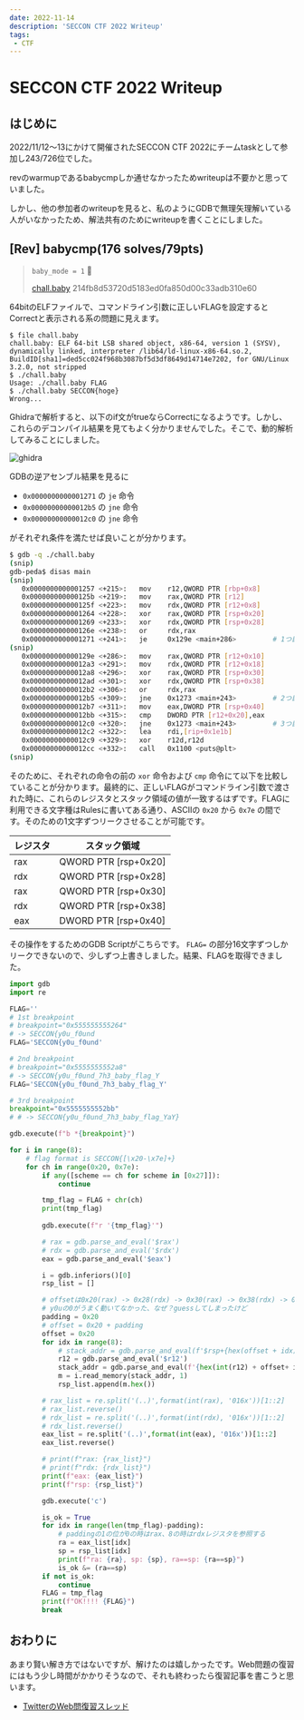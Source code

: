 ```yaml
---
date: 2022-11-14
description: 'SECCON CTF 2022 Writeup'
tags:
 - CTF
---
```



# SECCON CTF 2022 Writeup

## はじめに

2022/11/12〜13にかけて開催されたSECCON CTF 2022にチームtaskとして参加し243/726位でした。

revのwarmupであるbabycmpしか通せなかったためwriteupは不要かと思っていました。

しかし、他の参加者のwriteupを見ると、私のようにGDBで無理矢理解いている人がいなかったため、解法共有のためにwriteupを書くことにしました。

## [Rev] babycmp(176 solves/79pts)

> `baby_mode = 1` 👶
> 
> 
> [chall.baby](https://dashboard.quals-score.seccon.jp/api/download?key=prod%2Fbabycmp%2Fchall.baby) 214fb8d53720d5183ed0fa850d00c33adb310e60
> 

64bitのELFファイルで、コマンドライン引数に正しいFLAGを設定するとCorrectと表示される系の問題に見えます。

```
$ file chall.baby 
chall.baby: ELF 64-bit LSB shared object, x86-64, version 1 (SYSV), dynamically linked, interpreter /lib64/ld-linux-x86-64.so.2, BuildID[sha1]=ded5cc024f968b3087bf5d3df8649d14714e7202, for GNU/Linux 3.2.0, not stripped
$ ./chall.baby
Usage: ./chall.baby FLAG
$ ./chall.baby SECCON{hoge}
Wrong...
```

Ghidraで解析すると、以下のif文がtrueならCorrectになるようです。しかし、これらのデコンパイル結果を見てもよく分かりませんでした。そこで、動的解析してみることにしました。

![ghidra](https://user-images.githubusercontent.com/29667656/201532416-ddfe5fb2-a4eb-4c23-91bf-957f0e493919.png)

GDBの逆アセンブル結果を見るに

- `0x0000000000001271` の `je` 命令
- `0x00000000000012b5` の `jne` 命令
- `0x00000000000012c0` の `jne` 命令

がそれぞれ条件を満たせば良いことが分かります。

```bash
$ gdb -q ./chall.baby
(snip)
gdb-peda$ disas main
(snip)
   0x0000000000001257 <+215>:	mov    r12,QWORD PTR [rbp+0x8]
   0x000000000000125b <+219>:	mov    rax,QWORD PTR [r12]
   0x000000000000125f <+223>:	mov    rdx,QWORD PTR [r12+0x8]
   0x0000000000001264 <+228>:	xor    rax,QWORD PTR [rsp+0x20] 
   0x0000000000001269 <+233>:	xor    rdx,QWORD PTR [rsp+0x28]
   0x000000000000126e <+238>:	or     rdx,rax
   0x0000000000001271 <+241>:	je     0x129e <main+286>         # 1つ目の条件
(snip)   
   0x000000000000129e <+286>:	mov    rax,QWORD PTR [r12+0x10]
   0x00000000000012a3 <+291>:	mov    rdx,QWORD PTR [r12+0x18]
   0x00000000000012a8 <+296>:	xor    rax,QWORD PTR [rsp+0x30]
   0x00000000000012ad <+301>:	xor    rdx,QWORD PTR [rsp+0x38]
   0x00000000000012b2 <+306>:	or     rdx,rax
   0x00000000000012b5 <+309>:	jne    0x1273 <main+243>         # 2つ目の条件
   0x00000000000012b7 <+311>:	mov    eax,DWORD PTR [rsp+0x40]
   0x00000000000012bb <+315>:	cmp    DWORD PTR [r12+0x20],eax
   0x00000000000012c0 <+320>:	jne    0x1273 <main+243>         # 3つ目の条件
   0x00000000000012c2 <+322>:	lea    rdi,[rip+0x1e1b]        
   0x00000000000012c9 <+329>:	xor    r12d,r12d
   0x00000000000012cc <+332>:	call   0x1100 <puts@plt>
(snip)
```

そのために、それぞれの命令の前の `xor` 命令および `cmp` 命令にて以下を比較していることが分かります。最終的に、正しいFLAGがコマンドライン引数で渡された時に、これらのレジスタとスタック領域の値が一致するはずです。FLAGに利用できる文字種はRulesに書いてある通り、ASCIIの `0x20` から `0x7e` の間です。そのための1文字ずつリークさせることが可能です。

| レジスタ | スタック領域 |
| --- | --- |
| rax | QWORD PTR [rsp+0x20] |
| rdx | QWORD PTR [rsp+0x28] |
| rax | QWORD PTR [rsp+0x30] |
| rdx | QWORD PTR [rsp+0x38] |
| eax | DWORD PTR [rsp+0x40] |

その操作をするためのGDB Scriptがこちらです。 `FLAG=` の部分16文字ずつしかリークできないので、少しずつ上書きしました。結果、FLAGを取得できました。

```python
import gdb
import re

FLAG=''
# 1st breakpoint
# breakpoint="0x555555555264"
# -> SECCON{y0u_f0und
FLAG='SECCON{y0u_f0und'

# 2nd breakpoint
# breakpoint="0x5555555552a8"
# -> SECCON{y0u_f0und_7h3_baby_flag_Y
FLAG='SECCON{y0u_f0und_7h3_baby_flag_Y'

# 3rd breakpoint
breakpoint="0x5555555552bb"
# # -> SECCON{y0u_f0und_7h3_baby_flag_YaY}

gdb.execute(f"b *{breakpoint}")

for i in range(8):
    # flag format is SECCON{[\x20-\x7e]+}
    for ch in range(0x20, 0x7e):
        if any([scheme == ch for scheme in [0x27]]):
            continue

        tmp_flag = FLAG + chr(ch)
        print(tmp_flag)
    
        gdb.execute(f"r '{tmp_flag}'")

        # rax = gdb.parse_and_eval('$rax')
        # rdx = gdb.parse_and_eval('$rdx')
        eax = gdb.parse_and_eval('$eax')

        i = gdb.inferiors()[0]
        rsp_list = []

        # offsetは0x20(rax) -> 0x28(rdx) -> 0x30(rax) -> 0x38(rdx) -> 0x40
        # y0uの0がうまく動いてなかった、なぜ？guessしてしまったけど
        padding = 0x20
        # offset = 0x20 + padding
        offset = 0x20
        for idx in range(8):
            # stack_addr = gdb.parse_and_eval(f'$rsp+{hex(offset + idx)}')
            r12 = gdb.parse_and_eval('$r12')
            stack_addr = gdb.parse_and_eval(f'{hex(int(r12) + offset+ idx)}')
            m = i.read_memory(stack_addr, 1)
            rsp_list.append(m.hex())

        # rax_list = re.split('(..)',format(int(rax), '016x'))[1::2]
        # rax_list.reverse()
        # rdx_list = re.split('(..)',format(int(rdx), '016x'))[1::2]
        # rdx_list.reverse()
        eax_list = re.split('(..)',format(int(eax), '016x'))[1::2]
        eax_list.reverse()

        # print(f"rax: {rax_list}")
        # print(f"rdx: {rdx_list}")
        print(f"eax: {eax_list}")
        print(f"rsp: {rsp_list}")

        gdb.execute('c')

        is_ok = True
        for idx in range(len(tmp_flag)-padding):
            # paddingの1の位が0の時はrax、8の時はrdxレジスタを参照する
            ra = eax_list[idx]
            sp = rsp_list[idx]
            print(f"ra: {ra}, sp: {sp}, ra==sp: {ra==sp}")
            is_ok &= (ra==sp)
        if not is_ok:
            continue
        FLAG = tmp_flag
        print(f"OK!!!! {FLAG}")
        break
```

## おわりに

あまり賢い解き方ではないですが、解けたのは嬉しかったです。Web問題の復習にはもう少し時間がかかりそうなので、それも終わったら復習記事を書こうと思います。

- [TwitterのWeb問復習スレッド](https://twitter.com/task4233/status/1591673054413094912?s=20&t=hABu5HZBk9yiez4FCmDPsQ)

